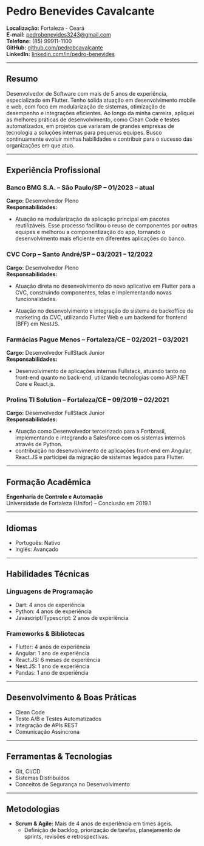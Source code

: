 # Pedro Benevides Cavalcante

**Localização:** Fortaleza - Ceará  
**E-mail:** pedrobenevides3243@gmail.com  
**Telefone:** (85) 99911-1100  
**GitHub:** [github.com/pedrobcavalcante](https://github.com/pedrobcavalcante)  
**LinkedIn:** [linkedin.com/in/pedro-benevides](https://www.linkedin.com/in/pedro-benevides)

---

## Resumo

Desenvolvedor de Software com mais de 5 anos de experiência, especializado em Flutter. Tenho sólida atuação em desenvolvimento mobile e web, com foco em modularização de sistemas, otimização de desempenho e integrações eficientes. Ao longo da minha carreira, apliquei as melhores práticas de desenvolvimento, como Clean Code e testes automatizados, em projetos que variaram de grandes empresas de tecnologia a soluções internas para pequenas equipes. Busco continuamente evoluir minhas habilidades e contribuir para o sucesso das organizações em que atuo.

---

## Experiência Profissional

### Banco BMG S.A. – São Paulo/SP – 01/2023 – atual

**Cargo:** Desenvolvedor Pleno  
**Responsabilidades:**

- Atuação na modularização da aplicação principal em pacotes reutilizáveis. Esse processo facilitou o reuso de componentes por outras equipes e melhorou a componentização do app, tornando o desenvolvimento mais eficiente em diferentes aplicações do banco.

### CVC Corp – Santo André/SP – 03/2021 – 12/2022

**Cargo:** Desenvolvedor Pleno  
**Responsabilidades:**

- Atuação direta no desenvolvimento do novo aplicativo em Flutter para a CVC, construindo componentes, telas e implementando novas funcionalidades.

- Atuação no desenvolvimento e integração do sistema de backoffice de marketing da CVC, utilizando Flutter Web e um backend for frontend (BFF) em NestJS.

### Farmácias Pague Menos – Fortaleza/CE – 02/2021 – 03/2021

**Cargo:** Desenvolvedor FullStack Junior  
**Responsabilidades:**

- Desenvolvimento de aplicações internas Fullstack, atuando tanto no front-end quanto no back-end, utilizando tecnologias como ASP.NET Core e React.js.

### Prolins TI Solution – Fortaleza/CE – 09/2019 – 02/2021

**Cargo:** Desenvolvedor FullStack Junior  
**Responsabilidades:**

- Atuação como Desenvolvedor terceirizado para a Fortbrasil, implementando e integrando a Salesforce com os sistemas internos através de Python.
- contribuição no desenvolvimento de aplicações front-end em Angular, React.JS e participei da migração de sistemas legados para Flutter.

---

## Formação Acadêmica

**Engenharia de Controle e Automação**  
Universidade de Fortaleza (Unifor) – Conclusão em 2019.1

---

## Idiomas

- Português: Nativo
- Inglês: Avançado

---

## Habilidades Técnicas

### Linguagens de Programação

- Dart: 4 anos de experiência
- Python: 4 anos de experiência
- Javascript/Typescript: 2 anos de experiência

### Frameworks & Bibliotecas

- Flutter: 4 anos de experiência
- Angular: 1 ano de experiência
- React.JS: 6 meses de experiência
- Nest.JS: 1 ano de experiência
- Pandas: 1 ano de experiência

---

## Desenvolvimento & Boas Práticas

- Clean Code
- Teste A/B e Testes Automatizados
- Integração de APIs REST
- Comunicação Assíncrona

---

## Ferramentas & Tecnologias

- Git, CI/CD
- Sistemas Distribuídos
- Conceitos de Segurança no Desenvolvimento

---

## Metodologias

- **Scrum & Agile:** Mais de 4 anos de experiência em times ágeis.
  - Definição de backlog, priorização de tarefas, planejamento de sprints, revisões e retrospectivas.
